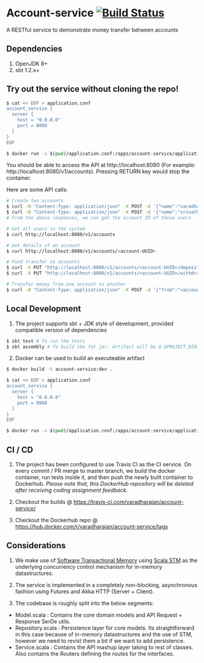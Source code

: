 # Account-service [![Build Status](https://travis-ci.com/varadharajan/account-service.svg?token=N74RQfb9r5KiVz1SyvGt&branch=master)](https://travis-ci.org/varadharajan/account-service)

A RESTful service to demonstrate money transfer between accounts

## Dependencies

1. OpenJDK 8+
2. sbt 1.2.x+

## Try out the service without cloning the repo!

```bash
$ cat << EOF > application.conf
account_service {
  server {
    host = "0.0.0.0"
    port = 8080
  }
}
EOF

$ docker run -v $(pwd)/application.conf:/apps/account-service/application.conf -p 8080:8080 -ti varadharajan/account-service:latest
```

You should be able to access the API at http://localhost:8080 (For example: http://localhost:8080/v1/accounts). Pressing RETURN key would stop the container.

Here are some API calls:

```bash
# Create two accounts
$ curl -H "Content-Type: application/json" -X POST -d '{"name":"varadharajan"}' http://localhost:8080/v1/accounts
$ curl -H "Content-Type: application/json" -X POST -d '{"name":"srinath"}' http://localhost:8080/v1/accounts
# From the above responses, we can get the account ID of those users

# Get all users in the system
$ curl http://localhost:8080/v1/accounts

# Get details of an account
$ curl http://localhost:8080/v1/accounts/<account-UUID>

# Fund transfer to accounts
$ curl -X PUT "http://localhost:8080/v1/accounts/<account-UUID>/deposit?amount=100"
$ curl -X PUT "http://localhost:8080/v1/accounts/<account-UUID>/withdraw?amount=100"

# Transfer money from one account to another
$ curl -H "Content-Type: application/json" -X POST -d '{"from":"<account-UUID>","to": "<account-UUID>","amount": 50}' http://localhost:8080/v1/accounts/transfer
```


## Local Development

1. The project supports sbt + JDK style of development, provided compatible version of dependencies

```bash
$ sbt test # To run the tests
$ sbt assembly # To build the fat jar. Artifact will be @ $PROJECT_DIR/target/
```

2. Docker can be used to build an executeable artifact

```bash
$ docker build -t account-service:dev .

$ cat << EOF > application.conf
account_service {
  server {
    host = "0.0.0.0"
    port = 8080
  }
}
EOF

$ docker run -v $(pwd)/application.conf:/apps/account-service/application.conf -p 8080:8080 -ti account-service:dev
```

## CI / CD

1. The project has been configured to use Travis CI as the CI service. On every commit / PR merge to master branch, we build the docker container, run tests inside it, and then push the newly built container to Dockerhub. *Please note that, this DockerHub repository will be deleted after receiving coding assignment feedback*.

2. Checkout the builds @ https://travis-ci.com/varadharajan/account-service/

3. Checkout the Dockerhub repo @ https://hub.docker.com/r/varadharajan/account-service/tags

## Considerations

1. We make use of [Software Transactional Memory](https://en.wikipedia.org/wiki/Software_transactional_memory) using [Scala STM](https://nbronson.github.io/scala-stm/index.html) as the underlying concurrency control mechanism for in-memory datastructures. 

2. The service is implemented in a completely non-blocking, asynchronous fashion using Futures and Akka HTTP (Server + Client). 

3. The codebase is roughly split into the below segments:
  * Model.scala : Contains the core domain models and API Request + Response SerDe utils.
  * Repository.scala : Persistence layer for core models. Its straightforward in this case because of in-memory datastructures and the use of STM, however we need to revist them a bit if we want to add persistence.
  * Service.scala : Contains the API mashup layer taking to rest of classes. Also contains the Routers defining the routes for the interfaces.
